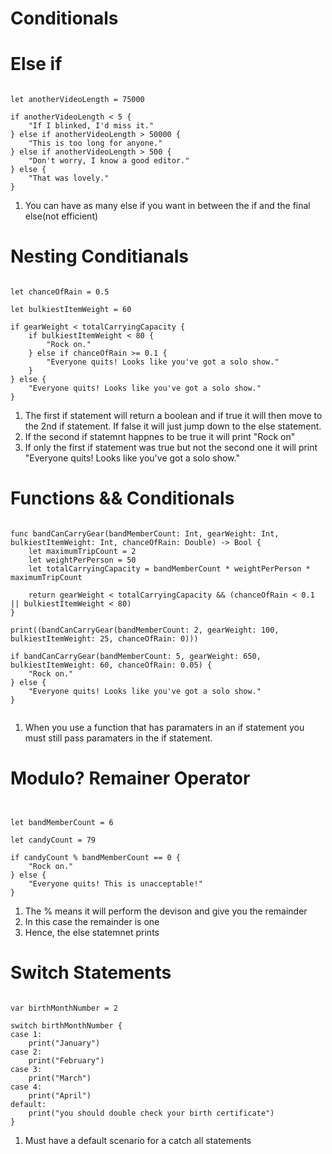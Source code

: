 # Conditionals

# Else if

```

let anotherVideoLength = 75000

if anotherVideoLength < 5 {
    "If I blinked, I'd miss it."
} else if anotherVideoLength > 50000 {
    "This is too long for anyone."
} else if anotherVideoLength > 500 {
    "Don't worry, I know a good editor."
} else {
    "That was lovely."
}

```

1. You can have as many else if you want in between the if and the final else(not efficient)


# Nesting Conditianals


```

let chanceOfRain = 0.5

let bulkiestItemWeight = 60

if gearWeight < totalCarryingCapacity {
    if bulkiestItemWeight < 80 {
        "Rock on."
    } else if chanceOfRain >= 0.1 {
        "Everyone quits! Looks like you've got a solo show."
    }
} else {
    "Everyone quits! Looks like you've got a solo show."
}

```

1. The first if statement will return a boolean and if true it will then move to the 2nd if statement. If false it will just jump down to the else statement.
2. If the second if statemnt happnes to be true it will print "Rock on"
3. If only the first if statement was true but not the second one it will print "Everyone quits! Looks like you've got a solo show."

# Functions && Conditionals

```

func bandCanCarryGear(bandMemberCount: Int, gearWeight: Int, bulkiestItemWeight: Int, chanceOfRain: Double) -> Bool {
    let maximumTripCount = 2
    let weightPerPerson = 50
    let totalCarryingCapacity = bandMemberCount * weightPerPerson * maximumTripCount
    
    return gearWeight < totalCarryingCapacity && (chanceOfRain < 0.1 || bulkiestItemWeight < 80)
}

print((bandCanCarryGear(bandMemberCount: 2, gearWeight: 100, bulkiestItemWeight: 25, chanceOfRain: 0)))

if bandCanCarryGear(bandMemberCount: 5, gearWeight: 650, bulkiestItemWeight: 60, chanceOfRain: 0.05) {
    "Rock on."
} else {
    "Everyone quits! Looks like you've got a solo show."
}


```

1. When you use a function that has paramaters in an if statement you must still pass paramaters in the if statement.


# Modulo? Remainer Operator


```


let bandMemberCount = 6

let candyCount = 79

if candyCount % bandMemberCount == 0 {
    "Rock on."
} else {
    "Everyone quits! This is unacceptable!"
}

```

1. The % means it will perform the devison and give you the remainder
2. In this case the remainder is one
3. Hence, the else statemnet prints

# Switch Statements

```

var birthMonthNumber = 2

switch birthMonthNumber {
case 1:
    print("January")
case 2:
    print("February")
case 3:
    print("March")
case 4:
    print("April")
default:
    print("you should double check your birth certificate")
}

```

1. Must have a default scenario for a catch all statements
